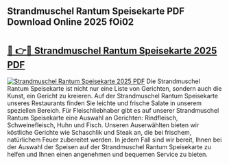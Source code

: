 ## Strandmuschel Rantum Speisekarte PDF Download Online 2025 fOi02

# <h2><a href="http://gc7azf.nevu.top/?p=Strandmuschel+Rantum+Speisekarte">🔗 👉🔴 Strandmuschel Rantum Speisekarte 2025 PDF</a></h2>

[![Strandmuschel Rantum Speisekarte 2025 PDF](https://i.imgur.com/dBaPXMq.png)](http://gc7azf.nevu.top/?p=Strandmuschel+Rantum+Speisekarte)
Die Strandmuschel Rantum Speisekarte ist nicht nur eine Liste von Gerichten, sondern auch die Kunst, ein Gericht zu kreieren. Auf der Strandmuschel Rantum Speisekarte unseres Restaurants finden Sie leichte und frische Salate in unserem speziellen Bereich. Für Fleischliebhaber gibt es auf unserer Strandmuschel Rantum Speisekarte eine Auswahl an Gerichten: Rindfleisch, Schweinefleisch, Huhn und Fisch. Unseren Auserwählten bieten wir köstliche Gerichte wie Schaschlik und Steak an, die bei frischem, natürlichem Feuer zubereitet werden. In jedem Fall sind wir bereit, Ihnen bei der Auswahl der Speisen auf der Strandmuschel Rantum Speisekarte zu helfen und Ihnen einen angenehmen und bequemen Service zu bieten.
